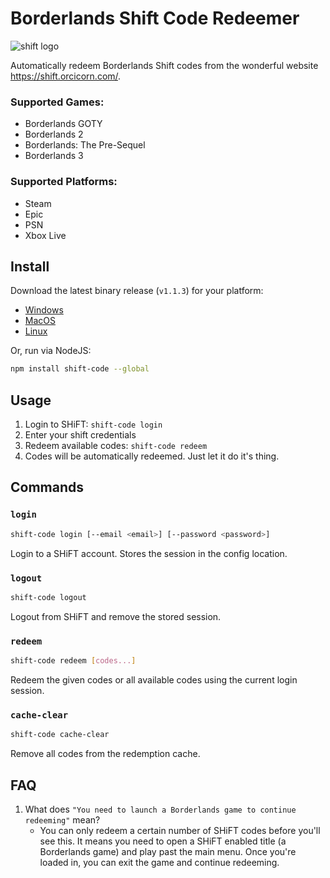 # Borderlands Shift Code Redeemer

![shift logo](https://shift.gearboxsoftware.com/assets/logo-91afdafa421f05688bd3a7adcdbe96e3a4d94a45bf8c246dd9c1935f6b500582.svg "Shift Logo")

Automatically redeem Borderlands Shift codes from the wonderful website https://shift.orcicorn.com/.

### Supported Games:

- Borderlands GOTY
- Borderlands 2
- Borderlands: The Pre-Sequel
- Borderlands 3

### Supported Platforms:

- Steam
- Epic
- PSN
- Xbox Live


## Install

Download the latest binary release (`v1.1.3`) for your platform:

- [Windows](https://github.com/trs/shift-code/releases/download/v1.1.2/shift-code-windows-1.1.3.zip)
- [MacOS](https://github.com/trs/shift-code/releases/download/v1.1.2/shift-code-mac-1.1.3.zip)
- [Linux](https://github.com/trs/shift-code/releases/download/v1.1.2/shift-code-linux-1.1.3.zip)

Or, run via NodeJS:

```sh
npm install shift-code --global
```

## Usage

1. Login to SHiFT: `shift-code login`
1. Enter your shift credentials
1. Redeem available codes: `shift-code redeem`
1. Codes will be automatically redeemed. Just let it do it's thing.

## Commands

### `login`

```sh
shift-code login [--email <email>] [--password <password>]
```

Login to a SHiFT account. Stores the session in the config location.

### `logout`

```sh
shift-code logout
```

Logout from SHiFT and remove the stored session.

### `redeem`

```sh
shift-code redeem [codes...]
```

Redeem the given codes or all available codes using the current login session.

### `cache-clear`

```sh
shift-code cache-clear
```

Remove all codes from the redemption cache.

## FAQ

1. What does `"You need to launch a Borderlands game to continue redeeming"` mean?
    - You can only redeem a certain number of SHiFT codes before you'll see this. It means you need to open a SHiFT enabled title (a Borderlands game) and play past the main menu. Once you're loaded in, you can exit the game and continue redeeming.
    
